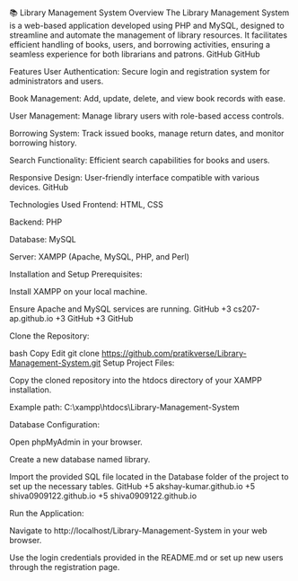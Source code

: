 📚 Library Management System
Overview
The Library Management System is a web-based application developed using PHP and MySQL, designed to streamline and automate the management of library resources. It facilitates efficient handling of books, users, and borrowing activities, ensuring a seamless experience for both librarians and patrons.
GitHub
GitHub

Features
User Authentication: Secure login and registration system for administrators and users.

Book Management: Add, update, delete, and view book records with ease.

User Management: Manage library users with role-based access controls.

Borrowing System: Track issued books, manage return dates, and monitor borrowing history.

Search Functionality: Efficient search capabilities for books and users.

Responsive Design: User-friendly interface compatible with various devices.
GitHub

Technologies Used
Frontend: HTML, CSS

Backend: PHP

Database: MySQL

Server: XAMPP (Apache, MySQL, PHP, and Perl)

Installation and Setup
Prerequisites:

Install XAMPP on your local machine.

Ensure Apache and MySQL services are running.
GitHub
+3
cs207-ap.github.io
+3
GitHub
+3
GitHub

Clone the Repository:

bash
Copy
Edit
git clone https://github.com/pratikverse/Library-Management-System.git
Setup Project Files:

Copy the cloned repository into the htdocs directory of your XAMPP installation.

Example path: C:\xampp\htdocs\Library-Management-System

Database Configuration:

Open phpMyAdmin in your browser.

Create a new database named library.

Import the provided SQL file located in the Database folder of the project to set up the necessary tables.
GitHub
+5
akshay-kumar.github.io
+5
shiva0909122.github.io
+5
shiva0909122.github.io

Run the Application:

Navigate to http://localhost/Library-Management-System in your web browser.

Use the login credentials provided in the README.md or set up new users through the registration page.
